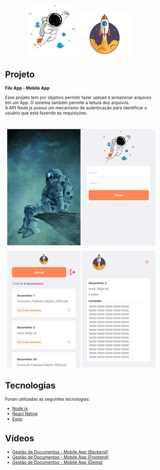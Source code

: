 <p align="center">
  <img alt="Astronaut" src=".github/astronaut_icon.png">
  <img alt="Rocket" src=".github/rocket_icon.png">
</p>

# Projeto

<strong>File App - Mobile App</strong>

Esse projeto tem por objetivo permitir fazer upload e armazenar arquivos em um App. O sistema também permite a leitura dos arquivos.<br/>
A API Node.js possui um mecanismo de autenticação para identificar o usuário que está fazendo as requisições.

<br/>
<p align="center">
  <img alt="Snapshot1" src=".github/snapshot1.png">
  <img alt="Snapshot2" src=".github/snapshot2.png">
</p>
<p align="center">
  <img alt="Snapshot3" src=".github/snapshot3.png">
  <img alt="Snapshot4" src=".github/snapshot4.png">
</p>

# Tecnologias

Foram utilizadas as seguintes tecnologias:

- [Node.js](https://nodejs.org/en)
- [React Native](https://reactnative.dev)
- [Expo](https://expo.io)

# Vídeos

- [Gestão de Documentos - Mobile App (Backend)](https://youtu.be/sy7hsQrhXIg)
- [Gestão de Documentos - Mobile App (Frontend)](https://youtu.be/MjYjFk6YivM)
- [Gestão de Documentos - Mobile App (Demo)](https://youtu.be/APLWpZrri2E)
